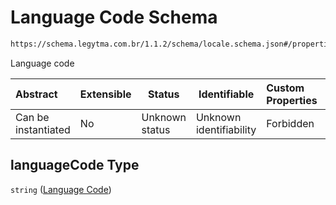 # Language Code Schema

```txt
https://schema.legytma.com.br/1.1.2/schema/locale.schema.json#/properties/languageCode
```

Language code


| Abstract            | Extensible | Status         | Identifiable            | Custom Properties | Additional Properties | Access Restrictions | Defined In                                                                  |
| :------------------ | ---------- | -------------- | ----------------------- | :---------------- | --------------------- | ------------------- | --------------------------------------------------------------------------- |
| Can be instantiated | No         | Unknown status | Unknown identifiability | Forbidden         | Allowed               | none                | [locale.schema.json\*](../schema/locale.schema.json) |

## languageCode Type

`string` ([Language Code](locale-properties-language-code.md))
